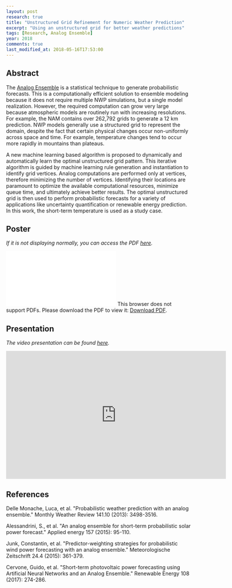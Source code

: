 ```yaml
---
layout: post
research: true
title: "Unstructured Grid Refinement for Numeric Weather Prediction"
excerpt: "Using an unstructured grid for better weather predictions"
tags: [Research, Analog Ensemble]
year: 2018
comments: true
last_modified_at: 2018-05-16T17:53:00
---
```


## Abstract

The [Analog Ensemble](https://weiming-hu.github.io/CAnalogsV2/) is a statistical technique to generate probabilistic forecasts. This is a computationally efficient solution to ensemble modeling because it does not require multiple NWP simulations, but a single model realization. However, the required computation can grow very large because atmospheric models are routinely run with increasing resolutions. For example, the NAM contains over 262,792 grids to generate a 12 km prediction. NWP models generally use a structured grid to represent the domain, despite the fact that certain physical changes occur non-uniformly across space and time. For example, temperature changes tend to occur more rapidly in mountains than plateaus.

A new machine learning based algorithm is proposed to dynamically and automatically learn the optimal unstructured grid pattern. This iterative algorithm is guided by machine learning rule generation and instantiation to identify grid vertices. Analog computations are performed only at vertices, therefore minimizing the number of vertices. Identifying their locations are paramount to optimize the available computational resources, minimize queue time, and ultimately achieve better results. The optimal unstructured grid is then used to perform probabilistic forecasts for a variety of applications like uncertainty quantification or renewable energy prediction. In this work, the short-term temperature is used as a study case.

## Poster

*If it is not displaying normally, you can access the PDF [here](https://weiming-hu.github.io/assets/data-for-posts/2018-05-16-DOUG-poster/poster-DOUG.pdf).*

<object data="https://weiming-hu.github.io/assets/data-for-posts/2018-05-16-DOUG-poster/poster-DOUG.pdf" type="application/pdf" width="100%" height="80%">
<embed src="https://weiming-hu.github.io/assets/data-for-posts/2018-05-16-DOUG-poster/poster-DOUG.pdf">
This browser does not support PDFs. Please download the PDF to view it: <a href="https://weiming-hu.github.io/assets/data-for-posts/2018-05-16-DOUG-poster/poster-DOUG.pdf">Download PDF</a>.</p>
</embed>
</object>

## Presentation

*The video presentation can be found [here](https://www.youtube.com/watch?v=UYFDw9J2wPo&t=9s).*

<iframe width="600" height="350" src="https://www.youtube.com/embed/UYFDw9J2wPo" frameborder="0" allow="autoplay; encrypted-media" allowfullscreen></iframe>

## References

Delle Monache, Luca, et al. "Probabilistic weather prediction with an analog ensemble." Monthly Weather Review 141.10 (2013): 3498-3516.

Alessandrini, S., et al. "An analog ensemble for short-term probabilistic solar power forecast." Applied energy 157 (2015): 95-110.

Junk, Constantin, et al. "Predictor-weighting strategies for probabilistic wind power forecasting with an analog ensemble." Meteorologische Zeitschrift 24.4 (2015): 361-379.

Cervone, Guido, et al. "Short-term photovoltaic power forecasting using Artificial Neural Networks and an Analog Ensemble." Renewable Energy 108 (2017): 274-286.

